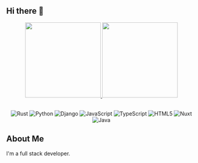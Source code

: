 ## Hi there 👋

<!--
**hmeqo/hmeqo** is a ✨ _special_ ✨ repository because its `README.md` (this file) appears on your GitHub profile.

Here are some ideas to get you started:

- 🔭 I’m currently working on ...
- 🌱 I’m currently learning ...
- 👯 I’m looking to collaborate on ...
- 🤔 I’m looking for help with ...
- 💬 Ask me about ...
- 📫 How to reach me: ...
- 😄 Pronouns: ...
- ⚡ Fun fact: ...
-->

<div align="center">
  <a href="https://github.com/hmeqo">
    <img height="200em" src="https://github-readme-stats.vercel.app/api?username=hmeqo&show_icons=true&theme=transparent"/>
    <img height="200em" src="https://github-readme-stats.vercel.app/api/top-langs/?username=hmeqo&hide=CSS&layout=compact&langs_count=7&theme=transparent"/>
  </a>
</div>

<br>

<div align="center">

![Rust](https://img.shields.io/badge/rust-e33b26.svg?style=for-the-badge&logo=rust&logoColor=white)
![Python](https://img.shields.io/badge/python-3670A0.svg?style=for-the-badge&logo=python&logoColor=white)
![Django](https://img.shields.io/badge/django-092E20.svg?style=for-the-badge&logo=django&logoColor=white)
![JavaScript](https://img.shields.io/badge/javascript-323330.svg?style=for-the-badge&logo=javascript&logoColor=F7DF1E)
![TypeScript](https://img.shields.io/badge/typescript-007ACC.svg?style=for-the-badge&logo=typescript&logoColor=white)
![HTML5](https://img.shields.io/badge/html5-E34F26.svg?style=for-the-badge&logo=html5&logoColor=white)
![Nuxt](https://img.shields.io/badge/nuxt-00DC82.svg?style=for-the-badge&logo=nuxt&logoColor=white)
![Java](https://img.shields.io/badge/java-ED8B00.svg?style=for-the-badge&logo=java&logoColor=white)

</div>

## About Me

I'm a full stack developer.
